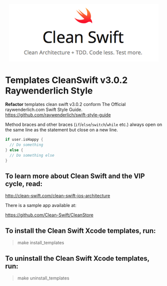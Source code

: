<p align="center">
  <a href="http://clean-swift.com">
    <img alt="clean-swift" src="https://github.com/motojojoe/assets/blob/master/CleanSwift.png?raw=true" width="480">
  </a>
</p>

# Templates CleanSwift v3.0.2 Raywenderlich Style

**Refactor** templates clean swift v3.0.2 conform The Official raywenderlich.com Swift Style Guide.
https://github.com/raywenderlich/swift-style-guide

Method braces and other braces (`if`/`else`/`switch`/`while` etc.) always open on the same line as the statement but close on a new line.

```swift
if user.isHappy {
  // Do something
} else {
  // Do something else
}
```

## To learn more about Clean Swift and the VIP cycle, read:

http://clean-swift.com/clean-swift-ios-architecture

There is a sample app available at:

https://github.com/Clean-Swift/CleanStore

## To install the Clean Swift Xcode templates, run:

> make install_templates

## To uninstall the Clean Swift Xcode templates, run:

> make uninstall_templates
